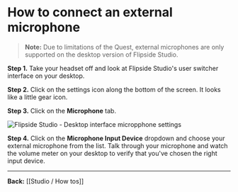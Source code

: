 # How to connect an external microphone

> **Note:** Due to limitations of the Quest, external microphones are only supported on the desktop version of Flipside Studio.

**Step 1.** Take your headset off and look at Flipside Studio's user switcher interface on your desktop.

**Step 2.** Click on the settings icon along the bottom of the screen. It looks like a little gear icon.

**Step 3.** Click on the **Microphone** tab.

![Flipside Studio - Desktop interface micropphone settings](https://www.flipsidexr.com/files/docs/2023.2/FS_desktop-interface_mic-settings.png)

**Step 4.** Click on the **Microphone Input Device** dropdown and choose your external microphone from the list. Talk through your microphone and watch the volume meter on your desktop to verify that you've chosen the right input device.

---

**Back:** [[Studio / How tos]]
